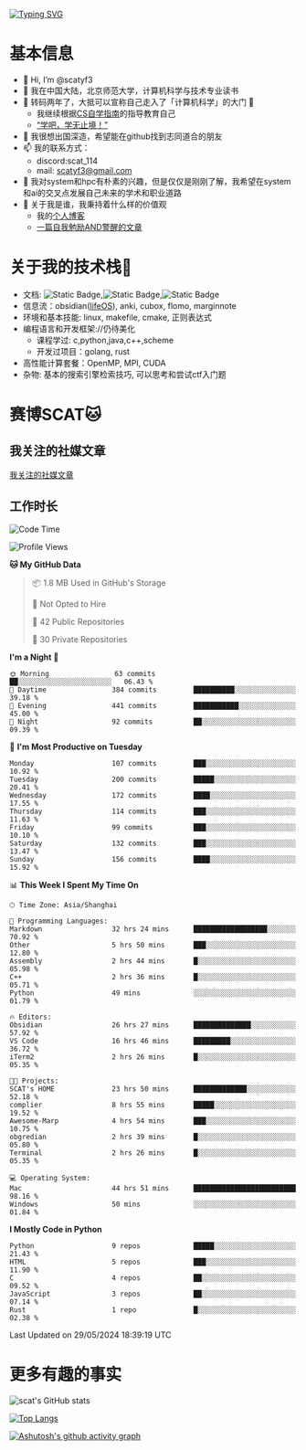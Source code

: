 [![Typing SVG](https://readme-typing-svg.demolab.com?font=Fira+Code&pause=1000&center=true&vCenter=true&multiline=true&width=470&height=98&lines=Across+the+Great+Wall+;we+can+reach+every+corner+in+the+world)](https://git.io/typing-svg)

# 基本信息
- 👋 Hi, I’m @scatyf3
- 👀 我在中国大陆，北京师范大学，计算机科学与技术专业读书
- 🌱 转码两年了，大抵可以宣称自己走入了「计算机科学」的大门 🥺
  - 我继续根据[CS自学指南](https://csdiy.wiki/)的指导教育自己 
  - [“学吧，学无止境！” ](https://www.acm.org/binaries/content/assets/education/cs2013_chinese.pdf)
- 💞️ 我很想出国深造，希望能在github找到志同道合的朋友
- 📫 我的联系方式：
  -   discord:scat_114
  -   mail: scatyf3@gmail.com
- 🌟 我对system和hpc有朴素的兴趣，但是仅仅是刚刚了解，我希望在system和ai的交叉点发展自己未来的学术和职业道路
- 🤔 关于我是谁，我秉持着什么样的价值观
  - 我的[个人博客](https://scatyfs-blog.gitbook.io/scats-blog)
  - [一篇自我勉励AND警醒的文章](https://www.zhihu.com/question/595969891/answer/3060352057)
 
# 关于我的技术栈🔧
- 文档: ![Static Badge](https://img.shields.io/badge/markdown-gray),![Static Badge](https://img.shields.io/badge/latex-gray),![Static Badge](https://img.shields.io/badge/marp-blue)
- 信息流：obsidian([lifeOS](https://github.com/quanru/obsidian-example-lifeos)), anki, cubox, flomo, marginnote
- 环境和基本技能: linux, makefile, cmake, 正则表达式
- 编程语言和开发框架://仍待美化
  - 课程学过: c,python,java,c++,scheme
  - 开发过项目：golang, rust
- 高性能计算套餐：OpenMP, MPI, CUDA 
- 杂物: 基本的搜索引擎检索技巧, 可以思考和尝试ctf入门题

# 赛博SCAT🐱

## 我关注的社媒文章
[我关注的社媒文章](https://www.notion.so/6379b986d4964818b078b0328b41f73b?v=19fc0e6483ec4fada09d6c68f7b20732)

## 工作时长
<!--START_SECTION:waka-->
![Code Time](http://img.shields.io/badge/Code%20Time-152%20hrs%2019%20mins-blue)

![Profile Views](http://img.shields.io/badge/Profile%20Views-1-blue)

**🐱 My GitHub Data** 

> 📦 1.8 MB Used in GitHub's Storage 
 > 
> 🚫 Not Opted to Hire
 > 
> 📜 42 Public Repositories 
 > 
> 🔑 30 Private Repositories 
 > 
**I'm a Night 🦉** 

```text
🌞 Morning                63 commits          ██░░░░░░░░░░░░░░░░░░░░░░░   06.43 % 
🌆 Daytime                384 commits         ██████████░░░░░░░░░░░░░░░   39.18 % 
🌃 Evening                441 commits         ███████████░░░░░░░░░░░░░░   45.00 % 
🌙 Night                  92 commits          ██░░░░░░░░░░░░░░░░░░░░░░░   09.39 % 
```
📅 **I'm Most Productive on Tuesday** 

```text
Monday                   107 commits         ███░░░░░░░░░░░░░░░░░░░░░░   10.92 % 
Tuesday                  200 commits         █████░░░░░░░░░░░░░░░░░░░░   20.41 % 
Wednesday                172 commits         ████░░░░░░░░░░░░░░░░░░░░░   17.55 % 
Thursday                 114 commits         ███░░░░░░░░░░░░░░░░░░░░░░   11.63 % 
Friday                   99 commits          ███░░░░░░░░░░░░░░░░░░░░░░   10.10 % 
Saturday                 132 commits         ███░░░░░░░░░░░░░░░░░░░░░░   13.47 % 
Sunday                   156 commits         ████░░░░░░░░░░░░░░░░░░░░░   15.92 % 
```


📊 **This Week I Spent My Time On** 

```text
🕑︎ Time Zone: Asia/Shanghai

💬 Programming Languages: 
Markdown                 32 hrs 24 mins      ██████████████████░░░░░░░   70.92 % 
Other                    5 hrs 50 mins       ███░░░░░░░░░░░░░░░░░░░░░░   12.80 % 
Assembly                 2 hrs 44 mins       █░░░░░░░░░░░░░░░░░░░░░░░░   05.98 % 
C++                      2 hrs 36 mins       █░░░░░░░░░░░░░░░░░░░░░░░░   05.71 % 
Python                   49 mins             ░░░░░░░░░░░░░░░░░░░░░░░░░   01.79 % 

🔥 Editors: 
Obsidian                 26 hrs 27 mins      ██████████████░░░░░░░░░░░   57.92 % 
VS Code                  16 hrs 46 mins      █████████░░░░░░░░░░░░░░░░   36.72 % 
iTerm2                   2 hrs 26 mins       █░░░░░░░░░░░░░░░░░░░░░░░░   05.35 % 

🐱‍💻 Projects: 
SCAT's HOME              23 hrs 50 mins      █████████████░░░░░░░░░░░░   52.18 % 
complier                 8 hrs 55 mins       █████░░░░░░░░░░░░░░░░░░░░   19.52 % 
Awesome-Marp             4 hrs 54 mins       ███░░░░░░░░░░░░░░░░░░░░░░   10.75 % 
obgredian                2 hrs 39 mins       █░░░░░░░░░░░░░░░░░░░░░░░░   05.80 % 
Terminal                 2 hrs 26 mins       █░░░░░░░░░░░░░░░░░░░░░░░░   05.35 % 

💻 Operating System: 
Mac                      44 hrs 51 mins      █████████████████████████   98.16 % 
Windows                  50 mins             ░░░░░░░░░░░░░░░░░░░░░░░░░   01.84 % 
```

**I Mostly Code in Python** 

```text
Python                   9 repos             █████░░░░░░░░░░░░░░░░░░░░   21.43 % 
HTML                     5 repos             ███░░░░░░░░░░░░░░░░░░░░░░   11.90 % 
C                        4 repos             ██░░░░░░░░░░░░░░░░░░░░░░░   09.52 % 
JavaScript               3 repos             ██░░░░░░░░░░░░░░░░░░░░░░░   07.14 % 
Rust                     1 repo              █░░░░░░░░░░░░░░░░░░░░░░░░   02.38 % 
```




 Last Updated on 29/05/2024 18:39:19 UTC
<!--END_SECTION:waka-->


# 更多有趣的事实 

![scat's GitHub stats](https://github-readme-stats.vercel.app/api?username=scatyf3&count_private=true&theme=synthwave)

[![Top Langs](https://github-readme-stats.vercel.app/api/top-langs/?username=scatyf3&layout=compact&langs_count=12&theme=synthwave&hide=javascript,html,css&size_weight=0.5&count_weight=0.5)](https://github.com/anuraghazra/github-readme-statss)

[![Ashutosh's github activity graph](https://github-readme-activity-graph.vercel.app/graph?username=scatyf3&theme=dracula)](https://github.com/ashutosh00710/github-readme-activity-graph)

<!---
scatfy3/scatfy3 is a ✨ special ✨ repository because its `README.md` (this file) appears on your GitHub profile.
You can click the Preview link to take a look at your changes.
--->
